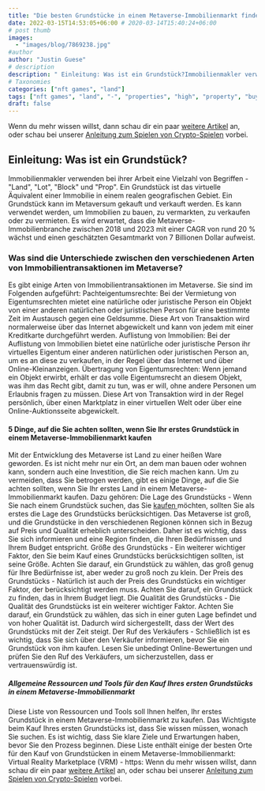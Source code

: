 ```yaml
---
title: "Die besten Grundstücke in einem Metaverse-Immobilienmarkt finden"
date: 2022-03-15T14:53:05+06:00 # 2020-03-14T15:40:24+06:00
# post thumb
images:
  - "images/blog/7869238.jpg"
#author
author: "Justin Guese"
# description
description: " Einleitung: Was ist ein Grundstück?Immobilienmakler verwenden bei ihrer Arbeit eine Vielzahl von Begriffen - Land, Lot, Block und Prop. Ein Grunds"
# Taxonomies
categories: ["nft games", "land"]
tags: ["nft games", "land", "-", "properties", "high", "property", "buyers"]
draft: false
---
```



Wenn du mehr wissen willst, dann schau dir ein paar [weitere Artikel](/blog/) an, oder schau bei unserer [Anleitung zum Spielen von Crypto-Spielen](/services/how-do-i-get-started/) vorbei.


## Einleitung: Was ist ein Grundstück?

Immobilienmakler verwenden bei ihrer Arbeit eine Vielzahl von Begriffen - "Land", "Lot", "Block" und "Prop". Ein Grundstück ist das virtuelle Äquivalent einer Immobilie in einem realen geografischen Gebiet. Ein Grundstück kann im Metaversum gekauft und verkauft werden. Es kann verwendet werden, um Immobilien zu bauen, zu vermarkten, zu verkaufen oder zu vermieten. Es wird erwartet, dass die Metaverse-Immobilienbranche zwischen 2018 und 2023 mit einer CAGR von rund 20 % wächst und einen geschätzten Gesamtmarkt von 7 Billionen Dollar aufweist. 

### Was sind die Unterschiede zwischen den verschiedenen Arten von Immobilientransaktionen im Metaverse?

Es gibt einige Arten von Immobilientransaktionen im Metaverse. Sie sind im Folgenden aufgeführt:
Pachteigentumsrechte: Bei der Vermietung von Eigentumsrechten mietet eine natürliche oder juristische Person ein Objekt von einer anderen natürlichen oder juristischen Person für eine bestimmte Zeit im Austausch gegen eine Geldsumme. Diese Art von Transaktion wird normalerweise über das Internet abgewickelt und kann von jedem mit einer Kreditkarte durchgeführt werden.
Auflistung von Immobilien: Bei der Auflistung von Immobilien bietet eine natürliche oder juristische Person ihr virtuelles Eigentum einer anderen natürlichen oder juristischen Person an, um es an diese zu verkaufen, in der Regel über das Internet und über Online-Kleinanzeigen.
Übertragung von Eigentumsrechten: Wenn jemand ein Objekt erwirbt, erhält er das volle Eigentumsrecht an diesem Objekt, was ihm das Recht gibt, damit zu tun, was er will, ohne andere Personen um Erlaubnis fragen zu müssen. Diese Art von Transaktion wird in der Regel persönlich, über einen Marktplatz in einer virtuellen Welt oder über eine Online-Auktionsseite abgewickelt.

#### 5 Dinge, auf die Sie achten sollten, wenn Sie Ihr erstes Grundstück in einem Metaverse-Immobilienmarkt kaufen

Mit der Entwicklung des Metaverse ist Land zu einer heißen Ware geworden. Es ist nicht mehr nur ein Ort, an dem man bauen oder wohnen kann, sondern auch eine Investition, die Sie reich machen kann.
Um zu vermeiden, dass Sie betrogen werden, gibt es einige Dinge, auf die Sie achten sollten, wenn Sie Ihr erstes Land in einem Metaverse-Immobilienmarkt kaufen. Dazu gehören:
Die Lage des Grundstücks - Wenn Sie nach einem Grundstück suchen, das Sie [ kaufen ](https://accounts.binance.com/en/register?ref=37092355) möchten, sollten Sie als erstes die Lage des Grundstücks berücksichtigen. Das Metaverse ist groß, und die Grundstücke in den verschiedenen Regionen können sich in Bezug auf Preis und Qualität erheblich unterscheiden. Daher ist es wichtig, dass Sie sich informieren und eine Region finden, die Ihren Bedürfnissen und Ihrem Budget entspricht. 
Größe des Grundstücks - Ein weiterer wichtiger Faktor, den Sie beim Kauf eines Grundstücks berücksichtigen sollten, ist seine Größe. Achten Sie darauf, ein Grundstück zu wählen, das groß genug für Ihre Bedürfnisse ist, aber weder zu groß noch zu klein.
Der Preis des Grundstücks - Natürlich ist auch der Preis des Grundstücks ein wichtiger Faktor, der berücksichtigt werden muss. Achten Sie darauf, ein Grundstück zu finden, das in Ihrem Budget liegt. 
Die Qualität des Grundstücks - Die Qualität des Grundstücks ist ein weiterer wichtiger Faktor. Achten Sie darauf, ein Grundstück zu wählen, das sich in einer guten Lage befindet und von hoher Qualität ist. Dadurch wird sichergestellt, dass der Wert des Grundstücks mit der Zeit steigt. 
Der Ruf des Verkäufers - Schließlich ist es wichtig, dass Sie sich über den Verkäufer informieren, bevor Sie ein Grundstück von ihm kaufen. Lesen Sie unbedingt Online-Bewertungen und prüfen Sie den Ruf des Verkäufers, um sicherzustellen, dass er vertrauenswürdig ist.

##### Allgemeine Ressourcen und Tools für den Kauf Ihres ersten Grundstücks in einem Metaverse-Immobilienmarkt

Diese Liste von Ressourcen und Tools soll Ihnen helfen, Ihr erstes Grundstück in einem Metaverse-Immobilienmarkt zu kaufen.
Das Wichtigste beim Kauf Ihres ersten Grundstücks ist, dass Sie wissen müssen, wonach Sie suchen. Es ist wichtig, dass Sie klare Ziele und Erwartungen haben, bevor Sie den Prozess beginnen.
Diese Liste enthält einige der besten Orte für den Kauf von Grundstücken in einem Metaverse-Immobilienmarkt:
Virtual Reality Marketplace (VRM) - https:
Wenn du mehr wissen willst, dann schau dir ein paar [weitere Artikel](/blog/) an, oder schau bei unserer [Anleitung zum Spielen von Crypto-Spielen](/services/how-do-i-get-started/) vorbei.

